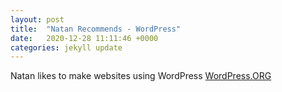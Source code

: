 ```yaml
---
layout: post
title:  "Natan Recommends - WordPress"
date:   2020-12-28 11:11:46 +0000
categories: jekyll update
---
```

Natan likes to make websites using WordPress
[WordPress.ORG](https://wordpress.org/)
